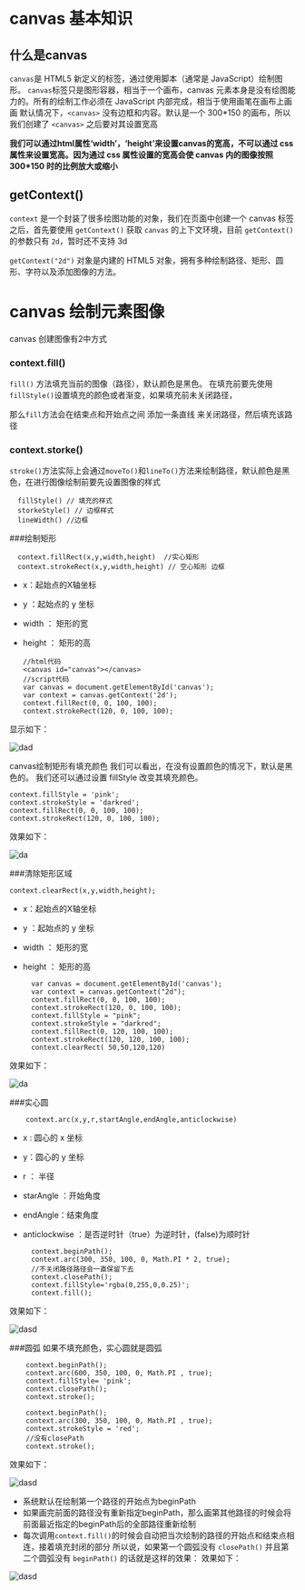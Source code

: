 # canvas 基本知识

  ## 什么是canvas

  `canvas`是 HTML5 新定义的标签，通过使用脚本（通常是 JavaScript）绘制图形。
  `canvas`标签只是图形容器，相当于一个画布，canvas 元素本身是没有绘图能力的。所有的绘制工作必须在 JavaScript 内部完成，相当于使用画笔在画布上画画
  默认情况下，`<canvas>` 没有边框和内容。默认是一个 300*150 的画布，所以我们创建了 `<canvas>` 之后要对其设置宽高

  **我们可以通过html属性‘width’，‘height’来设置canvas的宽高，不可以通过 css 属性来设置宽高。因为通过 css 属性设置的宽高会使 canvas 内的图像按照 300*150 时的比例放大或缩小**

  ## getContext()

  `context` 是一个封装了很多绘图功能的对象，我们在页面中创建一个 canvas 标签之后，首先要使用 `getContext()` 获取 `canvas` 的上下文环境，目前 `getContext()` 的参数只有 `2d`，暂时还不支持 3d

  `getContext("2d")` 对象是内建的 HTML5 对象，拥有多种绘制路径、矩形、圆形、字符以及添加图像的方法。

  # canvas 绘制元素图像

  canvas 创建图像有2中方式

   ### context.fill()

   `fill()` 方法填充当前的图像（路径），默认颜色是黑色。 在填充前要先使用`fillStyle()`设置填充的颜色或者渐变，如果填充前未关闭路径，
   
那么`fill`方法会在结束点和开始点之间 添加一条直线 来关闭路径，然后填充该路径

  ### context.storke()

  `stroke()`方法实际上会通过`moveTo()`和`lineTo()`方法来绘制路径，默认颜色是黑色，在进行图像绘制前要先设置图像的样式
      
      fillStyle() // 填充的样式
      storkeStyle() // 边框样式
      lineWidth() //边框
  ###绘制矩形

      context.fillRect(x,y,width,height)  //实心矩形
      context.strokeRect(x,y,width,height) // 空心矩形 边框

* x：起始点的X轴坐标
* y ：起始点的 y 坐标
* width ： 矩形的宽
* height ： 矩形的高

      //html代码
      <canvas id="canvas"></canvas>
      //script代码
      var canvas = document.getElementById('canvas');
      var context = canvas.getContext('2d');
      context.fillRect(0, 0, 100, 100);
      context.strokeRect(120, 0, 100, 100);
显示如下：

![dad](https://user-gold-cdn.xitu.io/2017/8/6/cc19c7de755bed782fa8fb4a1d8ee9cb?imageView2/0/w/1280/h/960)

canvas绘制矩形有填充颜色
我们可以看出，在没有设置颜色的情况下，默认是黑色的。
我们还可以通过设置  fillStyle 改变其填充颜色。

	context.fillStyle = 'pink';
	context.strokeStyle = 'darkred';
	context.fillRect(0, 0, 100, 100);
	context.strokeRect(120, 0, 100, 100);

效果如下：

![da](https://user-gold-cdn.xitu.io/2017/8/6/09991b15c63f2a1cc40e914a52a69975?imageView2/0/w/1280/h/960)

###清除矩形区域

	context.clearRect(x,y,width,height);

* x：起始点的X轴坐标
* y ：起始点的 y 坐标
* width ： 矩形的宽
* height ： 矩形的高

		var canvas = document.getElementById('canvas');
		var context = canvas.getContext("2d");
		context.fillRect(0, 0, 100, 100);
		context.strokeRect(120, 0, 100, 100);
		context.fillStyle = "pink";
		context.strokeStyle = "darkred";
		context.fillRect(0, 120, 100, 100);
		context.strokeRect(120, 120, 100, 100);
		context.clearRect( 50,50,120,120)

效果如下：

![da](https://user-gold-cdn.xitu.io/2017/8/6/524bd9da017d7aa65cb7fdae953b8a6a?imageView2/0/w/1280/h/960)

###实心圆

		context.arc(x,y,r,startAngle,endAngle,anticlockwise)

* x : 圆心的 x 坐标
* y：圆心的 y 坐标
* r ： 半径
* starAngle ：开始角度
* endAngle：结束角度
* anticlockwise ：是否逆时针（true）为逆时针，(false)为顺时针

		context.beginPath();
		context.arc(300, 350, 100, 0, Math.PI * 2, true);
		//不关闭路径路径会一直保留下去
		context.closePath();
		context.fillStyle='rgba(0,255,0,0.25)';
		context.fill();

效果如下：

![dasd](https://user-gold-cdn.xitu.io/2017/8/6/227a82ed70cfe4481e64ad07d4665e25?imageView2/0/w/1280/h/960)

###圆弧
如果不填充颜色，实心圆就是圆弧

		context.beginPath();
		context.arc(600, 350, 100, 0, Math.PI , true);
		context.fillStyle= 'pink';
		context.closePath();
		context.stroke();
		
		context.beginPath();
		context.arc(300, 350, 100, 0, Math.PI , true);
		context.strokeStyle = 'red';
		//没有closePath
		context.stroke();

效果如下：

![dasd](https://user-gold-cdn.xitu.io/2017/8/6/936b7879e568aff20b207623153aff30?imageView2/0/w/1280/h/960)

* 系统默认在绘制第一个路径的开始点为beginPath
* 如果画完前面的路径没有重新指定beginPath，那么画第其他路径的时候会将前面最近指定的beginPath后的全部路径重新绘制
* 每次调用`context.fill()`的时候会自动把当次绘制的路径的开始点和结束点相连，接着填充封闭的部分
所以说，如果第一个圆弧没有 `closePath()` 并且第二个圆弧没有 `beginPath()` 的话就是这样的效果：
效果如下：

![dasd](https://user-gold-cdn.xitu.io/2017/8/6/3667a44de2002c97e9fcf910de3fe6ab?imageView2/0/w/1280/h/960)
